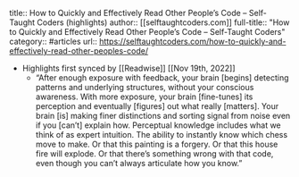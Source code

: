 title:: How to Quickly and Effectively Read Other People’s Code – Self-Taught Coders (highlights)
author:: [[selftaughtcoders.com]]
full-title:: "How to Quickly and Effectively Read Other People’s Code – Self-Taught Coders"
category:: #articles
url:: https://selftaughtcoders.com/how-to-quickly-and-effectively-read-other-peoples-code/

- Highlights first synced by [[Readwise]] [[Nov 19th, 2022]]
	- “After enough exposure with feedback, your brain [begins] detecting patterns and underlying structures, without your conscious awareness. With more exposure, your brain [fine-tunes] its perception and eventually [figures] out what really [matters]. Your brain [is] making finer distinctions and sorting signal from noise even if you [can’t] explain how.
	  Perceptual knowledge includes what we think of as expert intuition. The ability to instantly know which chess move to make. Or that this painting is a forgery. Or that this house fire will explode. Or that there’s something wrong with that code, even though you can’t always articulate how you know.”